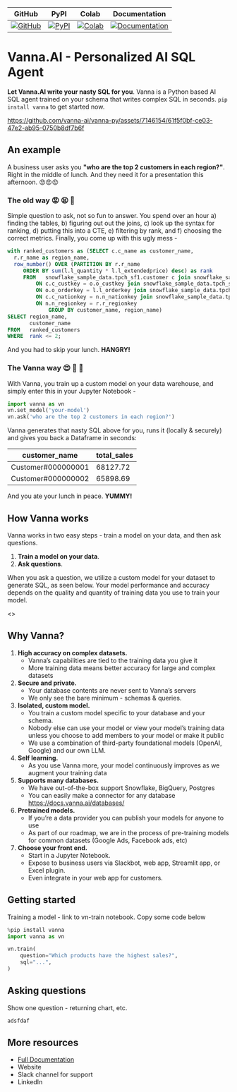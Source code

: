 | GitHub | PyPI | Colab | Documentation |
| ------ | ---- | ----- | ------------- |
| [![GitHub](https://img.shields.io/badge/GitHub-vanna--py-blue?logo=github)](https://github.com/vanna-ai/vanna-py) | [![PyPI](https://img.shields.io/pypi/v/vanna?logo=pypi)](https://pypi.org/project/vanna/) | [![Colab](https://img.shields.io/badge/Colab-vanna--py-blue?logo=google-colab)](https://colab.research.google.com/github/vanna-ai/vanna-py/blob/main/notebooks/vn-starter.ipynb) | [![Documentation](https://img.shields.io/badge/Documentation-vanna--py-blue?logo=read-the-docs)](https://docs.vanna.ai) |

# Vanna.AI - Personalized AI SQL Agent

**Let Vanna.AI write your nasty SQL for you**. Vanna is a Python based AI SQL agent trained on your schema that writes complex SQL in seconds. `pip install vanna` to get started now.


https://github.com/vanna-ai/vanna-py/assets/7146154/61f5f0bf-ce03-47e2-ab95-0750b8df7b6f


## An example

A business user asks you **"who are the top 2 customers in each region?"**. Right in the middle of lunch. And they need it for a presentation this afternoon. :rage::rage::rage: 

### The old way :rage: :tired_face: :hankey:
Simple question to ask, not so fun to answer. You spend over an hour a) finding the tables, b) figuring out out the joins, c) look up the syntax for ranking, d) putting this into a CTE, e) filtering by rank, and f) choosing the correct metrics. Finally, you come up with this ugly mess - 

```sql
with ranked_customers as (SELECT c.c_name as customer_name,
  r.r_name as region_name,
  row_number() OVER (PARTITION BY r.r_name
     ORDER BY sum(l.l_quantity * l.l_extendedprice) desc) as rank	
     FROM   snowflake_sample_data.tpch_sf1.customer c join snowflake_sample_data.tpch_sf1.orders o
         ON c.c_custkey = o.o_custkey join snowflake_sample_data.tpch_sf1.lineitem l
         ON o.o_orderkey = l.l_orderkey join snowflake_sample_data.tpch_sf1.nation n
         ON c.c_nationkey = n.n_nationkey join snowflake_sample_data.tpch_sf1.region r
         ON n.n_regionkey = r.r_regionkey
             GROUP BY customer_name, region_name)
SELECT region_name,
       customer_name
FROM   ranked_customers
WHERE  rank <= 2;
```

And you had to skip your lunch. **HANGRY!**

### The Vanna way :heart_eyes: :star2: :rocket:
With Vanna, you train up a custom model on your data warehouse, and simply enter this in your Jupyter Notebook - 

```python
import vanna as vn
vn.set_model('your-model')
vn.ask('who are the top 2 customers in each region?')
```

Vanna generates that nasty SQL above for you, runs it (locally & securely) and gives you back a Dataframe in seconds:

| customer_name | total_sales |
| ------------- | ----------- |
| Customer#000000001 |  68127.72 |
| Customer#000000002 |  65898.69 |

And you ate your lunch in peace. **YUMMY!**

## How Vanna works
Vanna works in two easy steps - train a model on your data, and then ask questions.

1. **Train a model on your data**. 
2. **Ask questions**.

When you ask a question, we utilize a custom model for your dataset to generate SQL, as seen below. Your model performance and accuracy depends on the quality and quantity of training data you use to train your model. 

<<image>>

## Why Vanna?

1. **High accuracy on complex datasets.**
    - Vanna’s capabilities are tied to the training data you give it
    - More training data means better accuracy for large and complex datasets
2. **Secure and private.**
    - Your database contents  are never sent to Vanna’s servers
    - We only see the bare minimum - schemas & queries.
3. **Isolated, custom model.**
    - You train a custom model specific to your database and your schema.
    - Nobody else can use your model or view your model’s training data unless you choose to add members to your model or make it public
    - We use a combination of third-party foundational models (OpenAI, Google) and our own LLM.
4. **Self learning.**
    - As you use Vanna more, your model continuously improves as we augment your training data
5. **Supports many databases.**
    - We have out-of-the-box support Snowflake, BigQuery, Postgres
    - You can easily make a connector for any database https://docs.vanna.ai/databases/
6. **Pretrained models.**
    - If you’re a data provider you can publish your models for anyone to use
    - As part of our roadmap, we are in the process of pre-training models for common datasets (Google Ads, Facebook ads, etc)
7. **Choose your front end.**
    - Start in a Jupyter Notebook. 
    - Expose to business users via Slackbot, web app, Streamlit app, or Excel plugin. 
    - Even integrate in your web app for customers.

## Getting started
Training a model - link to vn-train notebook. Copy some code below

```python
%pip install vanna
import vanna as vn

vn.train(
    question="Which products have the highest sales?",
    sql="...",
)
```


## Asking questions
Show one question - returning chart, etc.

```python
adsfdaf
```

## More resources
 - [Full Documentation](https://docs.vanna.ai)
 - Website
 - Slack channel for support
 - LinkedIn
